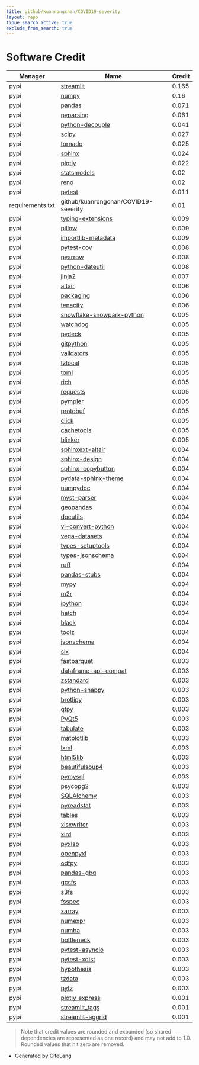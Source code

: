 ```yaml
---
title: github/kuanrongchan/COVID19-severity
layout: repo
tipue_search_active: true
exclude_from_search: true
---
```

# Software Credit

|Manager|Name|Credit|
|-------|----|------|
|pypi|[streamlit](https://streamlit.io)|0.165|
|pypi|[numpy](https://www.numpy.org)|0.16|
|pypi|[pandas](https://pandas.pydata.org)|0.071|
|pypi|[pyparsing](https://pypi.org/project/pyparsing)|0.061|
|pypi|[python-decouple](https://pypi.org/project/python-decouple)|0.041|
|pypi|[scipy](https://scipy.org/)|0.027|
|pypi|[tornado](https://pypi.org/project/tornado)|0.025|
|pypi|[sphinx](https://pypi.org/project/sphinx)|0.024|
|pypi|[plotly](https://plotly.com/python/)|0.022|
|pypi|[statsmodels](https://pypi.org/project/statsmodels)|0.02|
|pypi|[reno](https://pypi.org/project/reno)|0.02|
|pypi|[pytest](https://pypi.org/project/pytest)|0.011|
|requirements.txt|github/kuanrongchan/COVID19-severity|0.01|
|pypi|[typing-extensions](https://pypi.org/project/typing-extensions)|0.009|
|pypi|[pillow](https://pypi.org/project/pillow)|0.009|
|pypi|[importlib-metadata](https://pypi.org/project/importlib-metadata)|0.009|
|pypi|[pytest-cov](https://pypi.org/project/pytest-cov)|0.008|
|pypi|[pyarrow](https://pypi.org/project/pyarrow)|0.008|
|pypi|[python-dateutil](https://pypi.org/project/python-dateutil)|0.008|
|pypi|[jinja2](https://pypi.org/project/jinja2)|0.007|
|pypi|[altair](http://altair-viz.github.io)|0.006|
|pypi|[packaging](https://github.com/pypa/packaging)|0.006|
|pypi|[tenacity](https://github.com/jd/tenacity)|0.006|
|pypi|[snowflake-snowpark-python](https://pypi.org/project/snowflake-snowpark-python)|0.005|
|pypi|[watchdog](https://pypi.org/project/watchdog)|0.005|
|pypi|[pydeck](https://pypi.org/project/pydeck)|0.005|
|pypi|[gitpython](https://pypi.org/project/gitpython)|0.005|
|pypi|[validators](https://pypi.org/project/validators)|0.005|
|pypi|[tzlocal](https://pypi.org/project/tzlocal)|0.005|
|pypi|[toml](https://pypi.org/project/toml)|0.005|
|pypi|[rich](https://pypi.org/project/rich)|0.005|
|pypi|[requests](https://pypi.org/project/requests)|0.005|
|pypi|[pympler](https://pypi.org/project/pympler)|0.005|
|pypi|[protobuf](https://pypi.org/project/protobuf)|0.005|
|pypi|[click](https://pypi.org/project/click)|0.005|
|pypi|[cachetools](https://pypi.org/project/cachetools)|0.005|
|pypi|[blinker](https://pypi.org/project/blinker)|0.005|
|pypi|[sphinxext-altair](https://pypi.org/project/sphinxext-altair)|0.004|
|pypi|[sphinx-design](https://pypi.org/project/sphinx-design)|0.004|
|pypi|[sphinx-copybutton](https://pypi.org/project/sphinx-copybutton)|0.004|
|pypi|[pydata-sphinx-theme](https://pypi.org/project/pydata-sphinx-theme)|0.004|
|pypi|[numpydoc](https://pypi.org/project/numpydoc)|0.004|
|pypi|[myst-parser](https://pypi.org/project/myst-parser)|0.004|
|pypi|[geopandas](https://pypi.org/project/geopandas)|0.004|
|pypi|[docutils](https://pypi.org/project/docutils)|0.004|
|pypi|[vl-convert-python](https://pypi.org/project/vl-convert-python)|0.004|
|pypi|[vega-datasets](https://pypi.org/project/vega-datasets)|0.004|
|pypi|[types-setuptools](https://pypi.org/project/types-setuptools)|0.004|
|pypi|[types-jsonschema](https://pypi.org/project/types-jsonschema)|0.004|
|pypi|[ruff](https://pypi.org/project/ruff)|0.004|
|pypi|[pandas-stubs](https://pypi.org/project/pandas-stubs)|0.004|
|pypi|[mypy](https://pypi.org/project/mypy)|0.004|
|pypi|[m2r](https://pypi.org/project/m2r)|0.004|
|pypi|[ipython](https://pypi.org/project/ipython)|0.004|
|pypi|[hatch](https://pypi.org/project/hatch)|0.004|
|pypi|[black](https://pypi.org/project/black)|0.004|
|pypi|[toolz](https://pypi.org/project/toolz)|0.004|
|pypi|[jsonschema](https://pypi.org/project/jsonschema)|0.004|
|pypi|[six](https://pypi.org/project/six)|0.004|
|pypi|[fastparquet](https://pypi.org/project/fastparquet)|0.003|
|pypi|[dataframe-api-compat](https://pypi.org/project/dataframe-api-compat)|0.003|
|pypi|[zstandard](https://pypi.org/project/zstandard)|0.003|
|pypi|[python-snappy](https://pypi.org/project/python-snappy)|0.003|
|pypi|[brotlipy](https://pypi.org/project/brotlipy)|0.003|
|pypi|[qtpy](https://pypi.org/project/qtpy)|0.003|
|pypi|[PyQt5](https://pypi.org/project/PyQt5)|0.003|
|pypi|[tabulate](https://pypi.org/project/tabulate)|0.003|
|pypi|[matplotlib](https://pypi.org/project/matplotlib)|0.003|
|pypi|[lxml](https://pypi.org/project/lxml)|0.003|
|pypi|[html5lib](https://pypi.org/project/html5lib)|0.003|
|pypi|[beautifulsoup4](https://pypi.org/project/beautifulsoup4)|0.003|
|pypi|[pymysql](https://pypi.org/project/pymysql)|0.003|
|pypi|[psycopg2](https://pypi.org/project/psycopg2)|0.003|
|pypi|[SQLAlchemy](https://pypi.org/project/SQLAlchemy)|0.003|
|pypi|[pyreadstat](https://pypi.org/project/pyreadstat)|0.003|
|pypi|[tables](https://pypi.org/project/tables)|0.003|
|pypi|[xlsxwriter](https://pypi.org/project/xlsxwriter)|0.003|
|pypi|[xlrd](https://pypi.org/project/xlrd)|0.003|
|pypi|[pyxlsb](https://pypi.org/project/pyxlsb)|0.003|
|pypi|[openpyxl](https://pypi.org/project/openpyxl)|0.003|
|pypi|[odfpy](https://pypi.org/project/odfpy)|0.003|
|pypi|[pandas-gbq](https://pypi.org/project/pandas-gbq)|0.003|
|pypi|[gcsfs](https://pypi.org/project/gcsfs)|0.003|
|pypi|[s3fs](https://pypi.org/project/s3fs)|0.003|
|pypi|[fsspec](https://pypi.org/project/fsspec)|0.003|
|pypi|[xarray](https://pypi.org/project/xarray)|0.003|
|pypi|[numexpr](https://pypi.org/project/numexpr)|0.003|
|pypi|[numba](https://pypi.org/project/numba)|0.003|
|pypi|[bottleneck](https://pypi.org/project/bottleneck)|0.003|
|pypi|[pytest-asyncio](https://pypi.org/project/pytest-asyncio)|0.003|
|pypi|[pytest-xdist](https://pypi.org/project/pytest-xdist)|0.003|
|pypi|[hypothesis](https://pypi.org/project/hypothesis)|0.003|
|pypi|[tzdata](https://pypi.org/project/tzdata)|0.003|
|pypi|[pytz](https://pypi.org/project/pytz)|0.003|
|pypi|[plotly_express](https://plotly.express/)|0.001|
|pypi|[streamlit_tags](https://github.com/gagan3012/streamlit-tags)|0.001|
|pypi|[streamlit-aggrid](https://github.com/PablocFonseca/streamlit-aggrid)|0.001|


> Note that credit values are rounded and expanded (so shared dependencies are represented as one record) and may not add to 1.0. Rounded values that hit zero are removed.


- Generated by [CiteLang](https://github.com/vsoch/citelang)
